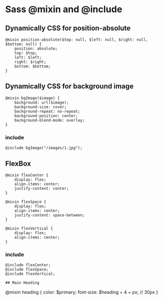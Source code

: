 # Sass @mixin and @include

## Dynamically CSS for position-absolute

```
@mixin position-absolute($top: null, $left: null, $right: null, $bottom: null) {
    position: absolute;
    top: $top;
    left: $left;
    right: $right;
    bottom: $bottom;
}
```
## Dynamically CSS for background image

```
@mixin bgImage($image) {
    background: url($image);
    background-size: cover;
    background-repeat: no-repeat;
    background-position: center;
    background-blend-mode: overlay;
}
```
### include

```
@include bgImage("/images/1.jpg");
```

## FlexBox 

```
@mixin flexCenter {
    display: flex;
    align-items: center;
    justify-content: center;
}
```
```
@mixin flexSpace {
    display: flex;
    align-items: center;
    justify-content: space-between;
}
```
```
@mixin flexVertical {
    display: flex;
    align-items: center;
}
```
### include

```
@include flexCenter;
@include flexSpace;
@include flexVertical;

## Main Heading

```
@mixin heading {
    color: $primary;
    font-size: $heading + 4 + px; // 30px
}
```
